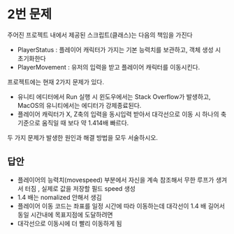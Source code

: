 # 2번 문제

주어진 프로젝트 내에서 제공된 스크립트(클래스)는 다음의 책임을 가진다
- PlayerStatus : 플레이어 캐릭터가 가지는 기본 능력치를 보관하고, 객체 생성 시 초기화한다
- PlayerMovement : 유저의 입력을 받고 플레이어 캐릭터를 이동시킨다.

프로젝트에는 현재 2가지 문제가 있다.
- 유니티 에디터에서 Run 실행 시 윈도우에서는 Stack Overflow가 발생하고, MacOS의 유니티에서는 에디터가 강제종료된다.
- 플레이어 캐릭터가 X, Z축의 입력을 동시입력 받아서 대각선으로 이동 시 하나의 축 기준으로 움직일 때 보다 약 1.414배 빠르다.

두 가지 문제가 발생한 원인과 해결 방법을 모두 서술하시오.

## 답안
- 플레이어의 능력치(movespeed) 부분에서 자신을 계속 참조해서 무한 루프가 생겨서 터짐 , 실제로 값을 저장할 필드 speed 생성
- 1.4 배는 nomalized 안해서 생김
- 플레이어 이동 코드는 좌표를 일정 시간에 따라 이동하는데 대각선이 1.4 배 길어서 동일 시간내에 목표지점에 도달하려면
- 대각선으로 이동시에 더 빨리 이동하게 됨
